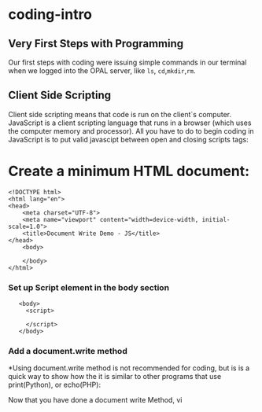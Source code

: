 # coding-intro
## Very First Steps with Programming

Our first steps with coding were issuing simple commands in our terminal when we logged into the OPAL server, like ```ls```, ```cd```,```mkdir```,```rm```.

## Client Side Scripting
Client side scripting means that code is run on the client`s computer. JavaScript is a client scripting language that runs in a browser (which uses the computer memory and processor). All you have to do to begin coding in JavaScript is to put  valid javascipt between open and closing scripts tags:

# Create a minimum HTML document:

```
<!DOCTYPE html>
<html lang="en">
<head>
    <meta charset="UTF-8">
    <meta name="viewport" content="width=device-width, initial-scale=1.0">
    <title>Document Write Demo - JS</title>
</head>
    <body>

    </body>
</html>
```

### Set up Script element in the body section

```
   <body>
     <script>

     </script>
   </body>
```
### Add a document.write method 
*Using document.write method is not recommended for coding, but is is a quick way to show how the it is similar to other programs that use print(Python), or echo(PHP):

<script>
 document.write("Hello World!")
</script>

Now that you have done a document write Method, vi
